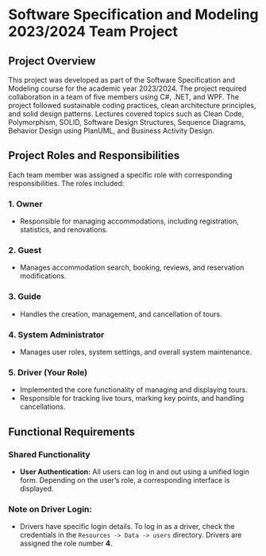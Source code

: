 # Software Specification and Modeling 2023/2024 Team Project

## Project Overview
This project was developed as part of the Software Specification and Modeling course for the academic year 2023/2024. The project required collaboration in a team of five members using C#, .NET, and WPF. The project followed sustainable coding practices, clean architecture principles, and solid design patterns. Lectures covered topics such as Clean Code, Polymorphism, SOLID, Software Design Structures, Sequence Diagrams, Behavior Design using PlanUML, and Business Activity Design.

## Project Roles and Responsibilities
Each team member was assigned a specific role with corresponding responsibilities. The roles included:

### 1. **Owner**
   - Responsible for managing accommodations, including registration, statistics, and renovations.

### 2. **Guest**
   - Manages accommodation search, booking, reviews, and reservation modifications.

### 3. **Guide**
   - Handles the creation, management, and cancellation of tours.

### 4. **System Administrator**
   - Manages user roles, system settings, and overall system maintenance.

### 5. **Driver (Your Role)**
   - Implemented the core functionality of managing and displaying tours.
   - Responsible for tracking live tours, marking key points, and handling cancellations.

## Functional Requirements

### Shared Functionality
- **User Authentication:** All users can log in and out using a unified login form. Depending on the user’s role, a corresponding interface is displayed.

### Note on Driver Login:
- Drivers have specific login details. To log in as a driver, check the credentials in the `Resources -> Data -> users` directory. Drivers are assigned the role number **4**.
